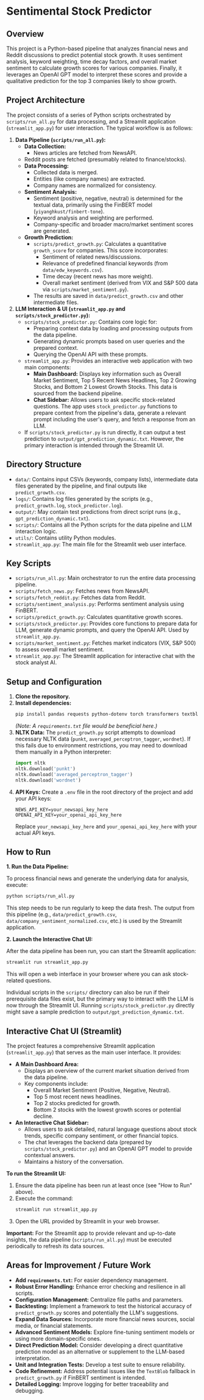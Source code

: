 # Sentimental Stock Predictor

## Overview

This project is a Python-based pipeline that analyzes financial news and Reddit discussions to predict potential stock growth. It uses sentiment analysis, keyword weighting, time decay factors, and overall market sentiment to calculate growth scores for various companies. Finally, it leverages an OpenAI GPT model to interpret these scores and provide a qualitative prediction for the top 3 companies likely to show growth.

## Project Architecture

The project consists of a series of Python scripts orchestrated by `scripts/run_all.py` for data processing, and a Streamlit application (`streamlit_app.py`) for user interaction. The typical workflow is as follows:

1.  **Data Pipeline (`scripts/run_all.py`):**
    *   **Data Collection:**
        *   News articles are fetched from NewsAPI.
    *   Reddit posts are fetched (presumably related to finance/stocks).
    *   **Data Processing:**
        *   Collected data is merged.
        *   Entities (like company names) are extracted.
        *   Company names are normalized for consistency.
    *   **Sentiment Analysis:**
        *   Sentiment (positive, negative, neutral) is determined for the textual data, primarily using the FinBERT model (`yiyanghkust/finbert-tone`).
        *   Keyword analysis and weighting are performed.
        *   Company-specific and broader macro/market sentiment scores are generated.
    *   **Growth Prediction:**
        *   `scripts/predict_growth.py`: Calculates a quantitative `growth_score` for companies. This score incorporates:
            *   Sentiment of related news/discussions.
            *   Relevance of predefined financial keywords (from `data/edw_keywords.csv`).
            *   Time decay (recent news has more weight).
            *   Overall market sentiment (derived from VIX and S&P 500 data via `scripts/market_sentiment.py`).
        *   The results are saved in `data/predict_growth.csv` and other intermediate files.
2.  **LLM Interaction & UI (`streamlit_app.py` and `scripts/stock_predictor.py`):**
    *   `scripts/stock_predictor.py`: Contains core logic for:
        *   Preparing context data by loading and processing outputs from the data pipeline.
        *   Generating dynamic prompts based on user queries and the prepared context.
        *   Querying the OpenAI API with these prompts.
    *   `streamlit_app.py`: Provides an interactive web application with two main components:
        *   **Main Dashboard:** Displays key information such as Overall Market Sentiment, Top 5 Recent News Headlines, Top 2 Growing Stocks, and Bottom 2 Lowest Growth Stocks. This data is sourced from the backend pipeline.
        *   **Chat Sidebar:** Allows users to ask specific stock-related questions. The app uses `stock_predictor.py` functions to prepare context from the pipeline's data, generate a relevant prompt including the user's query, and fetch a response from an LLM.
    *   If `scripts/stock_predictor.py` is run directly, it can output a test prediction to `output/gpt_prediction_dynamic.txt`. However, the primary interaction is intended through the Streamlit UI.

## Directory Structure

-   `data/`: Contains input CSVs (keywords, company lists), intermediate data files generated by the pipeline, and final outputs like `predict_growth.csv`.
-   `logs/`: Contains log files generated by the scripts (e.g., `predict_growth.log`, `stock_predictor.log`).
-   `output/`: May contain test predictions from direct script runs (e.g., `gpt_prediction_dynamic.txt`).
-   `scripts/`: Contains all the Python scripts for the data pipeline and LLM interaction logic.
-   `utils/`: Contains utility Python modules.
-   `streamlit_app.py`: The main file for the Streamlit web user interface.

## Key Scripts

-   `scripts/run_all.py`: Main orchestrator to run the entire data processing pipeline.
-   `scripts/fetch_news.py`: Fetches news from NewsAPI.
-   `scripts/fetch_reddit.py`: Fetches data from Reddit.
-   `scripts/sentiment_analysis.py`: Performs sentiment analysis using FinBERT.
-   `scripts/predict_growth.py`: Calculates quantitative growth scores.
-   `scripts/stock_predictor.py`: Provides core functions to prepare data for LLM, generate dynamic prompts, and query the OpenAI API. Used by `streamlit_app.py`.
-   `scripts/market_sentiment.py`: Fetches market indicators (VIX, S&P 500) to assess overall market sentiment.
-   `streamlit_app.py`: The Streamlit application for interactive chat with the stock analyst AI.

## Setup and Configuration

1.  **Clone the repository.**
2.  **Install dependencies:**
    ```bash
    pip install pandas requests python-dotenv torch transformers textblob nltk thefuzz openai streamlit
    ```
    *(Note: A `requirements.txt` file would be beneficial here.)*
3.  **NLTK Data:**
    The `predict_growth.py` script attempts to download necessary NLTK data (`punkt`, `averaged_perceptron_tagger`, `wordnet`). If this fails due to environment restrictions, you may need to download them manually in a Python interpreter:
    ```python
    import nltk
    nltk.download('punkt')
    nltk.download('averaged_perceptron_tagger')
    nltk.download('wordnet')
    ```
4.  **API Keys:**
    Create a `.env` file in the root directory of the project and add your API keys:
    ```env
    NEWS_API_KEY=your_newsapi_key_here
    OPENAI_API_KEY=your_openai_api_key_here
    ```
    Replace `your_newsapi_key_here` and `your_openai_api_key_here` with your actual API keys.

## How to Run

**1. Run the Data Pipeline:**

To process financial news and generate the underlying data for analysis, execute:

```bash
python scripts/run_all.py
```
This step needs to be run regularly to keep the data fresh. The output from this pipeline (e.g., `data/predict_growth.csv`, `data/company_sentiment_normalized.csv`, etc.) is used by the Streamlit application.

**2. Launch the Interactive Chat UI:**

After the data pipeline has been run, you can start the Streamlit application:
```bash
streamlit run streamlit_app.py
```
This will open a web interface in your browser where you can ask stock-related questions.

Individual scripts in the `scripts/` directory can also be run if their prerequisite data files exist, but the primary way to interact with the LLM is now through the Streamlit UI. Running `scripts/stock_predictor.py` directly might save a sample prediction to `output/gpt_prediction_dynamic.txt`.

## Interactive Chat UI (Streamlit)

The project features a comprehensive Streamlit application (`streamlit_app.py`) that serves as the main user interface. It provides:

-   **A Main Dashboard Area:**
    -   Displays an overview of the current market situation derived from the data pipeline.
    -   Key components include:
        -   Overall Market Sentiment (Positive, Negative, Neutral).
        -   Top 5 most recent news headlines.
        -   Top 2 stocks predicted for growth.
        -   Bottom 2 stocks with the lowest growth scores or potential decline.
-   **An Interactive Chat Sidebar:**
    -   Allows users to ask detailed, natural language questions about stock trends, specific company sentiment, or other financial topics.
    -   The chat leverages the backend data (prepared by `scripts/stock_predictor.py`) and an OpenAI GPT model to provide contextual answers.
    -   Maintains a history of the conversation.

**To run the Streamlit UI:**

1.  Ensure the data pipeline has been run at least once (see "How to Run" above).
2.  Execute the command:
    ```bash
    streamlit run streamlit_app.py
    ```
3.  Open the URL provided by Streamlit in your web browser.

**Important:** For the Streamlit app to provide relevant and up-to-date insights, the data pipeline (`scripts/run_all.py`) must be executed periodically to refresh its data sources.

## Areas for Improvement / Future Work

-   **Add `requirements.txt`:** For easier dependency management.
-   **Robust Error Handling:** Enhance error checking and resilience in all scripts.
-   **Configuration Management:** Centralize file paths and parameters.
-   **Backtesting:** Implement a framework to test the historical accuracy of `predict_growth.py` scores and potentially the LLM's suggestions.
-   **Expand Data Sources:** Incorporate more financial news sources, social media, or financial statements.
-   **Advanced Sentiment Models:** Explore fine-tuning sentiment models or using more domain-specific ones.
-   **Direct Prediction Model:** Consider developing a direct quantitative prediction model as an alternative or supplement to the LLM-based interpretation.
-   **Unit and Integration Tests:** Develop a test suite to ensure reliability.
-   **Code Refinement:** Address potential issues like the `TextBlob` fallback in `predict_growth.py` if FinBERT sentiment is intended.
-   **Detailed Logging:** Improve logging for better traceability and debugging.
